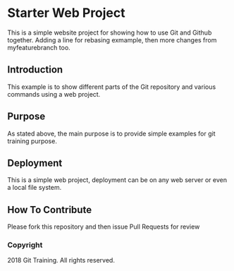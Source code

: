 # Starter Web Project

This is a simple website project for showing how to use Git and Github together.
Adding a line for rebasing exmample, then
more changes from  myfeaturebranch too.

## Introduction
This example is to show different parts of the Git repository and various commands
using a web project.

## Purpose

As stated above, the main purpose is to provide simple examples for git training purpose.

## Deployment

This is a simple web project, deployment can be on any web server or even a local file system.

## How To Contribute

Please fork this repository and then issue Pull Requests for review

### Copyright
2018 Git Training. All rights reserved.